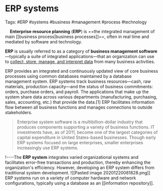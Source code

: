 # ERP systems

Tags: #ERP #systems #business #management #process #technology 

&nbsp;&nbsp;&nbsp;&nbsp;**Enterprise resource planning** (**ERP**) is ==the integrated management of main [[business process|business processes]]==, often in real time and mediated by software and technology.

**ERP** is usually referred to as a category of **business management software**—typically a suite of integrated applications—that an organization can use to <u>collect, store, manage, and interpret data</u> from many business activities.

ERP provides an integrated and continuously updated view of core business processes using common databases maintained by a database management system. ERP systems track business resources—cash, raw materials, production capacity—and the status of business commitments: orders, purchase orders, and payroll. The applications that make up the system share data across various departments (manufacturing, purchasing, sales, accounting, etc.) that provide the data.[1] ERP facilitates information flow between all business functions and manages connections to outside stakeholders.

> Enterprise system software is a multibillion-dollar industry that produces components supporting a variety of business functions. IT investments have, as of 2011, become one of the largest categories of capital expenditure in United States-based businesses. Though early ERP systems focused on large enterprises, smaller enterprises increasingly use ERP systems.

!----The **ERP system** integrates varied organizational systems and facilitates error-free transactions and production, thereby enhancing the organization's efficiency. However, developing an ERP system differs from traditional system development.
![[Pasted image 20201220081828.png]]
ERP systems run on a variety of computer hardware and network configurations, typically using a database as an [[information repository]].